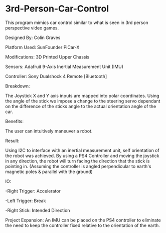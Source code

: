 # 3rd-Person-Car-Control
This program mimics car control similar to what is seen in 3rd person perspective video games.

Designed By: Colin Graves

Platform Used: SunFounder PiCar-X

Modifications: 3D Printed Upper Chassis

Sensors: Adafruit 9-Axis Inertial Measurement Unit (IMU)

Controller: Sony Dualshock 4 Remote [Bluetooth]


Breakdown:

The Joystick X and Y axis inputs are mapped into polar coordinates. Using the angle of the stick we impose a change to the steering servo dependant on the difference of the sticks angle  to the actual orientation angle of the car.

Benefits:

The user can intuitively maneuver a robot.

Result:

Using I2C to interface with an inertial measurement unit, self orientation of the robot was achieved. By using a PS4 Controller and moving the joystick in any direction, the robot will turn facing the direction that the stick is pointing in. (Assuming the controller is angled perpendicular to earth's magnetic poles & parallel with the ground) 

IO:

-Right Trigger: Accelerator

-Left Trigger: Break

-Right Stick: Intended Direction

Project Expansion:
An IMU can be placed on the PS4 controller to eliminate the need to keep the controller fixed relative to the orientation of the earth.


